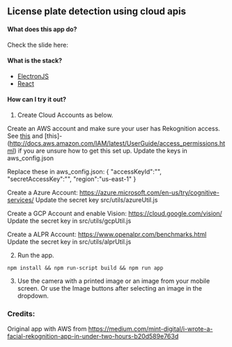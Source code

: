 ## License plate detection using cloud apis

#### What does this app do?
Check the slide here: 

#### What is the stack?

- [ElectronJS](http://electron.atom.io/) 
- [React](https://facebook.github.io/react/)

#### How can I try it out?

1. Create Cloud Accounts as below.

Create an AWS account and make sure your user has Rekognition access. See [this](https://aws.amazon.com/account/) and [this]- (http://docs.aws.amazon.com/IAM/latest/UserGuide/access_permissions.html) if you are unsure how to get this set up. Update the keys in aws_config.json

Replace these in aws_config.json:
{
  "accessKeyId":"",
  "secretAccessKey":"",
  "region":"us-east-1"
}

Create a Azure Account: https://azure.microsoft.com/en-us/try/cognitive-services/
Update the secret key src/utils/azureUtil.js

Create a GCP Account and enable Vision: https://cloud.google.com/vision/
Update the secret key in src/utils/gcpUtil.js

Create a ALPR Account: https://www.openalpr.com/benchmarks.html
Update the secret key in src/utils/alprUtil.js

2. Run the app.
```
npm install && npm run-script build && npm run app
```

3. Use the camera with a printed image or an image from your mobile screen. Or use the Image buttons after selecting an image in the dropdown.


### Credits: 
Original app with AWS from https://medium.com/mint-digital/i-wrote-a-facial-rekognition-app-in-under-two-hours-b20d589e763d
